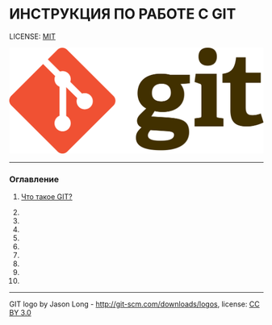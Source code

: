 # **ИНСТРУКЦИЯ ПО РАБОТЕ С GIT**

LICENSE: [MIT](./license.md)

![git-logo](./assets/git-logo.png)

---

### Оглавление
1. [Что такое GIT?](./whatisGIT.md)

2.

3.

4.

5.

6.

7.

8.

9.

10.


---

GIT logo by Jason Long - http://git-scm.com/downloads/logos, license: [CC BY 3.0](https://creativecommons.org/licenses/by/3.0/)

